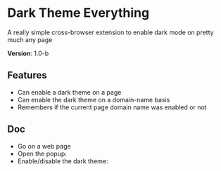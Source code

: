 # Dark Theme Everything

A really simple cross-browser extension to enable dark mode on pretty much any page

**Version**: 1.0-b

## Features

- Can enable a dark theme on a page
- Can enable the dark theme on a domain-name basis
- Remembers if the current page domain name was enabled or not

## Doc

- Go on a web page
- Open the popup: 
- Enable/disable the dark theme: